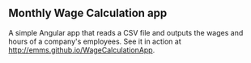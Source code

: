 ## Monthly Wage Calculation app

A simple Angular app that reads a CSV file and outputs the wages and hours of a company's employees.
See it in action at http://emms.github.io/WageCalculationApp.